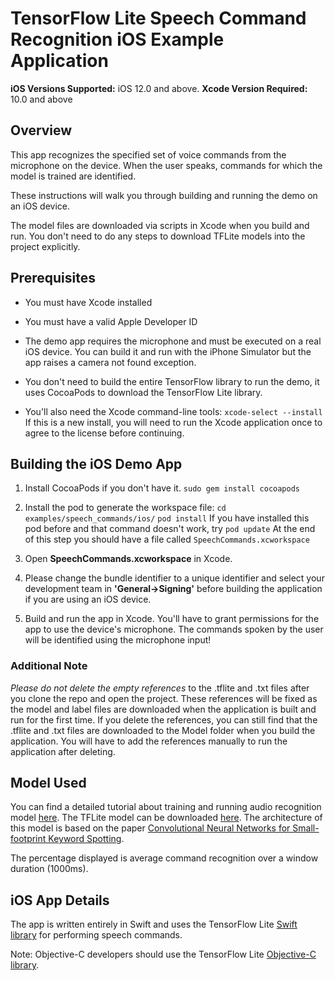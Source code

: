 # TensorFlow Lite Speech Command Recognition iOS Example Application

**iOS Versions Supported:** iOS 12.0 and above.
**Xcode Version Required:** 10.0 and above

## Overview

This app recognizes the specified set of voice commands from the microphone on the device. When the user speaks, commands for which the model is trained are identified.

These instructions will walk you through building and running the demo on an iOS device.

The model files are downloaded via scripts in Xcode when you build and run. You don't need to do any steps to download TFLite models into the project explicitly.

<!-- TODO(b/124116863): Add app screenshot. -->

## Prerequisites

* You must have Xcode installed

* You must have a valid Apple Developer ID

* The demo app requires the microphone and must be executed on a real iOS device. You can build it and run with the iPhone Simulator but the app raises a camera not found exception.

* You don't need to build the entire TensorFlow library to run the demo, it uses CocoaPods to download the TensorFlow Lite library.

* You'll also need the Xcode command-line tools:
```xcode-select --install```
If this is a new install, you will need to run the Xcode application once to agree to the license before continuing.
## Building the iOS Demo App

1. Install CocoaPods if you don't have it.
```sudo gem install cocoapods```

2. Install the pod to generate the workspace file:
```cd examples/speech_commands/ios/```
```pod install```
If you have installed this pod before and that command doesn't work, try
```pod update```
At the end of this step you should have a file called ```SpeechCommands.xcworkspace```

3. Open **SpeechCommands.xcworkspace** in Xcode.

4. Please change the bundle identifier to a unique identifier and select your development team in **'General->Signing'** before building the application if you are using an iOS device.

5. Build and run the app in Xcode.
You'll have to grant permissions for the app to use the device's microphone. The commands spoken by the user will be identified using the microphone input!

### Additional Note
_Please do not delete the empty references_ to the .tflite and .txt files after you clone the repo and open the project. These references will be fixed as the model and label files are downloaded when the application is built and run for the first time. If you delete the references, you can still find that the .tflite and .txt files are downloaded to the Model folder when you build the application. You will have to add the references manually to run the application after deleting.

## Model Used

You can find a detailed tutorial about training and running audio recognition model [here](https://www.tensorflow.org/tutorials/sequences/audio_recognition). The TFLite model can be downloaded [here](https://storage.googleapis.com/download.tensorflow.org/models/tflite/conv_actions_tflite.zip). The architecture of this model is based on the paper [Convolutional Neural Networks for Small-footprint Keyword Spotting](https://www.isca-speech.org/archive/interspeech_2015/papers/i15_1478.pdf).

The percentage displayed is average command recognition over a window duration (1000ms).

## iOS App Details

The app is written entirely in Swift and uses the TensorFlow Lite
[Swift library](https://github.com/tensorflow/tensorflow/tree/master/tensorflow/lite/swift)
for performing speech commands.

Note: Objective-C developers should use the TensorFlow Lite
[Objective-C library](https://github.com/tensorflow/tensorflow/tree/master/tensorflow/lite/objc).
